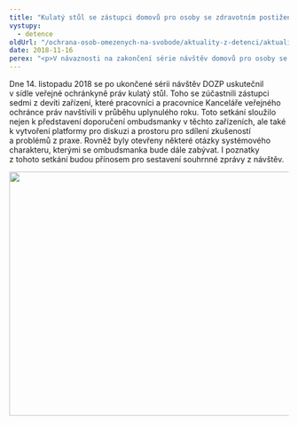 ```yaml
---
title: "Kulatý stůl se zástupci domovů pro osoby se zdravotním postižením"
vystupy:
  - detence
oldUrl: "/ochrana-osob-omezenych-na-svobode/aktuality-z-detenci/aktuality-z-detenci-2018/kulaty-stul-se-zastupci-domovu-pro-osoby-se-zdravotnim-postizenim/"
date: 2018-11-16
perex: "<p>V návaznosti na zakončení série návštěv domovů pro osoby se zdravotním postižením (DOZP) si jejich zástupce ombudsmanka do svého sídla pozvala k prodiskutování nejpalčivější témata v této oblasti poskytování sociálních služeb.</p>"
---
```


<!-- imported from the old website -->

<p class="MsoNormal">Dne 14. listopadu 2018 se po ukončené sérii návštěv
DOZP uskutečnil v sídle veřejné ochránkyně práv kulatý stůl. Toho se
zúčastnili zástupci sedmi z devíti zařízení, které pracovníci a pracovnice
Kanceláře veřejného ochránce práv navštívili v průběhu uplynulého roku.
Toto setkání sloužilo nejen k představení doporučení ombudsmanky
v těchto zařízeních, ale také k vytvoření platformy pro diskuzi a
prostoru pro sdílení zkušeností a problémů z praxe. Rovněž byly otevřeny
některé otázky systémového charakteru, kterými se ombudsmanka bude dále
zabývat. I poznatky z tohoto setkání budou přínosem pro sestavení souhrnné
zprávy z návštěv.</p><p class="MsoNormal"><img src="https://www.ochrance.cz/uploads/RTEmagicC_Kulaty_stul_DOZP_01.JPG.JPG" width="658" height="440" alt="" /></p>
